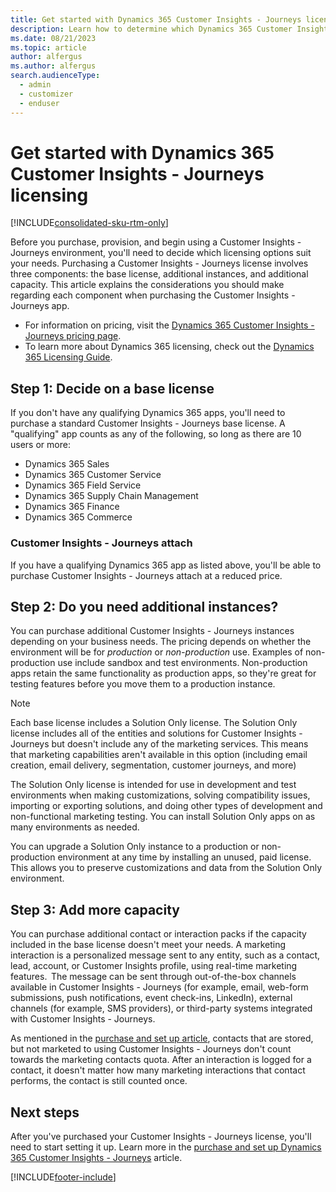```yaml
---
title: Get started with Dynamics 365 Customer Insights - Journeys licensing 
description: Learn how to determine which Dynamics 365 Customer Insights - Journeys licensing options are best for your needs.
ms.date: 08/21/2023
ms.topic: article
author: alfergus
ms.author: alfergus
search.audienceType: 
  - admin
  - customizer
  - enduser
---
```


# Get started with Dynamics 365 Customer Insights - Journeys licensing

[!INCLUDE[consolidated-sku-rtm-only](../includes/consolidated-sku-rtm-only.md)]

Before you purchase, provision, and begin using a Customer Insights - Journeys environment, you'll need to decide which licensing options suit your needs. Purchasing a Customer Insights - Journeys license involves three components: the base license, additional instances, and additional capacity. This article explains the considerations you should make regarding each component when purchasing the Customer Insights - Journeys app.

- For information on pricing, visit the [Dynamics 365 Customer Insights - Journeys pricing page](https://dynamics.microsoft.com/marketing/pricing/).
- To learn more about Dynamics 365 licensing, check out the [Dynamics 365 Licensing Guide](https://go.microsoft.com/fwlink/?LinkId=866544&clcid=0x409).

## Step 1: Decide on a base license

If you don't have any qualifying Dynamics 365 apps, you'll need to purchase a standard Customer Insights - Journeys base license. A "qualifying" app counts as any of the following, so long as there are 10 users or more:

- Dynamics 365 Sales
- Dynamics 365 Customer Service
- Dynamics 365 Field Service
- Dynamics 365 Supply Chain Management
- Dynamics 365 Finance
- Dynamics 365 Commerce

### Customer Insights - Journeys attach

If you have a qualifying Dynamics 365 app as listed above, you'll be able to purchase Customer Insights - Journeys attach at a reduced price.

## Step 2: Do you need additional instances?

You can purchase additional Customer Insights - Journeys instances depending on your business needs. The pricing depends on whether the environment will be for *production* or *non-production* use. Examples of non-production use include sandbox and test environments. Non-production apps retain the same functionality as production apps, so they're great for testing features before you move them to a production instance.

> [!NOTE]
> Each base license includes a Solution Only license. The Solution Only license includes all of the entities and solutions for Customer Insights - Journeys but doesn't include any of the marketing services. This means that marketing capabilities aren't available in this option (including email creation, email delivery, segmentation, customer journeys, and more)
>
> The Solution Only license is intended for use in development and test environments when making customizations, solving compatibility issues, importing or exporting solutions, and doing other types of development and non-functional marketing testing. You can install Solution Only apps on as many environments as needed.
>
> You can upgrade a Solution Only instance to a production or non-production environment at any time by installing an unused, paid license. This allows you to preserve customizations and data from the Solution Only environment.

## Step 3: Add more capacity

You can purchase additional contact or interaction packs if the capacity included in the base license doesn't meet your needs. A marketing interaction is a personalized message sent to any entity, such as a contact, lead, account, or Customer Insights profile, using real-time marketing features.  The message can be sent through out-of-the-box channels available in Customer Insights - Journeys (for example, email, web-form submissions, push notifications, event check-ins, LinkedIn), external channels (for example, SMS providers), or third-party systems integrated with Customer Insights - Journeys.

As mentioned in the [purchase and set up article](purchase-setup.md), contacts that are stored, but not marketed to using Customer Insights - Journeys don't count towards the marketing contacts quota. After an interaction is logged for a contact, it doesn't matter how many marketing interactions that contact performs, the contact is still counted once.

## Next steps

After you've purchased your Customer Insights - Journeys license, you'll need to start setting it up. Learn more in the [purchase and set up Dynamics 365 Customer Insights - Journeys](purchase-setup.md) article.

[!INCLUDE[footer-include](../includes/footer-banner.md)]
